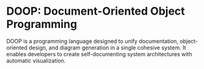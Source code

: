 # DOOP: Document-Oriented Object Programming

DOOP is a programming language designed to unify documentation, object-oriented design, and diagram generation in a single cohesive system. It enables developers to create self-documenting system architectures with automatic visualization.

